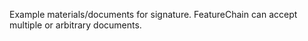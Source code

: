 Example materials/documents for signature. FeatureChain can accept multiple or arbitrary documents.
